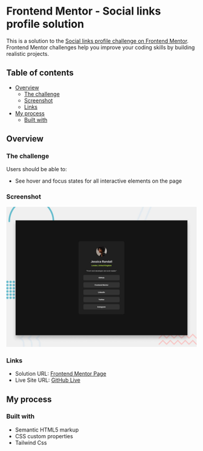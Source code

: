 # Frontend Mentor - Social links profile solution

This is a solution to the [Social links profile challenge on Frontend Mentor](https://www.frontendmentor.io/challenges/social-links-profile-UG32l9m6dQ). Frontend Mentor challenges help you improve your coding skills by building realistic projects. 

## Table of contents

- [Overview](#overview)
  - [The challenge](#the-challenge)
  - [Screenshot](#screenshot)
  - [Links](#links)
- [My process](#my-process)
  - [Built with](#built-with)
 

## Overview

### The challenge

Users should be able to:

- See hover and focus states for all interactive elements on the page

### Screenshot

![](./preview.jpg)


### Links

- Solution URL: [Frontend Mentor Page](https://www.frontendmentor.io/solutions/sociallinks---htmltailwindcss-MvReQDsQK1)
- Live Site URL: [GitHub Live](https://palorobe.github.io/FrontendMentor-SocialiLinks/)

## My process

### Built with

- Semantic HTML5 markup
- CSS custom properties
- Tailwind Css


